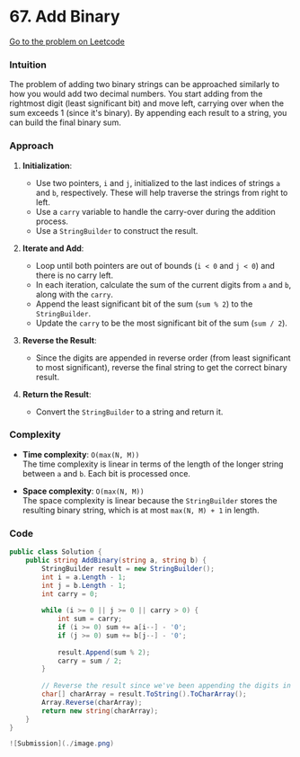 # 67. Add Binary

[Go to the problem on Leetcode](https://leetcode.com/problems/add-binary)

### Intuition
The problem of adding two binary strings can be approached similarly to how you would add two decimal numbers. You start adding from the rightmost digit (least significant bit) and move left, carrying over when the sum exceeds 1 (since it's binary). By appending each result to a string, you can build the final binary sum.

### Approach
1. **Initialization**:
   - Use two pointers, `i` and `j`, initialized to the last indices of strings `a` and `b`, respectively. These will help traverse the strings from right to left.
   - Use a `carry` variable to handle the carry-over during the addition process.
   - Use a `StringBuilder` to construct the result.

2. **Iterate and Add**:
   - Loop until both pointers are out of bounds (`i < 0` and `j < 0`) and there is no carry left.
   - In each iteration, calculate the sum of the current digits from `a` and `b`, along with the `carry`.
   - Append the least significant bit of the sum (`sum % 2`) to the `StringBuilder`.
   - Update the `carry` to be the most significant bit of the sum (`sum / 2`).

3. **Reverse the Result**:
   - Since the digits are appended in reverse order (from least significant to most significant), reverse the final string to get the correct binary result.

4. **Return the Result**:
   - Convert the `StringBuilder` to a string and return it.

### Complexity
- **Time complexity**: `O(max(N, M))`  
  The time complexity is linear in terms of the length of the longer string between `a` and `b`. Each bit is processed once.
  
- **Space complexity**: `O(max(N, M))`  
  The space complexity is linear because the `StringBuilder` stores the resulting binary string, which is at most `max(N, M) + 1` in length.

### Code

```csharp
public class Solution {
    public string AddBinary(string a, string b) {
        StringBuilder result = new StringBuilder();
        int i = a.Length - 1;
        int j = b.Length - 1;
        int carry = 0;
        
        while (i >= 0 || j >= 0 || carry > 0) {
            int sum = carry;
            if (i >= 0) sum += a[i--] - '0';
            if (j >= 0) sum += b[j--] - '0';
            
            result.Append(sum % 2);
            carry = sum / 2;
        }
        
        // Reverse the result since we've been appending the digits in reverse order
        char[] charArray = result.ToString().ToCharArray();
        Array.Reverse(charArray);
        return new string(charArray);
    }
}

![Submission](./image.png)